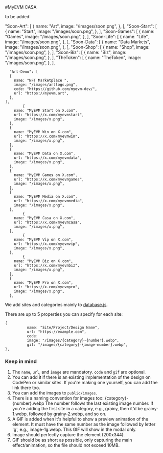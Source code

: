 #MyEVM CASA

to be added

   "Soon-Art": [
      {
        name: "Art",
        image: "/images/soon.png",
      },
    ],
    "Soon-Start": [
      {
        name: "Start",
        image: "/images/soon.png",
      },
    ],
    "Soon-Games": [
      {
        name: "Games",
        image: "/images/soon.png",
      },
    ],
    "Soon-Life": [
      {
        name: "Life",
        image: "/images/soon.png",
      },
    ],
    "Soon-Data": [
      {
        name: "Data Markets",
        image: "/images/soon.png",
      },
    ],
    "Soon-Shop": [
      {
        name: "Shop",
        image: "/images/soon.png",
      },
    ],
    "Soon-Biz": [
      {
        name: "Biz",
        image: "/images/soon.png",
      },
    ],
        "TheToken": [
      {
        name: "TheToken",
        image: "/images/soon.png",
      },
    ],

      "Art-Demo": [
      {
        name: "NFT Marketplace ",
        image: "/images/artlogo.png",
        code: "https://github.com/myevm-dev/",
        url: "https://myevm.art",
      },
    ],
            {
        name: "MyEVM Start on X.com",
        url: "https://x.com/myevmstart",
        image: "/images/x.png",
      },
      {
        name: "MyEVM Win on X.com",
        url: "https://x.com/myevmwin",
        image: "/images/x.png",
      },
      {
        name: "MyEVM Data on X.com",
        url: "https://x.com/myevmdata",
        image: "/images/x.png",
      },
      {
        name: "MyEVM Games on X.com",
        url: "https://x.com/myevmgames",
        image: "/images/x.png",
      },
      {
        name: "MyEVM Media on X.com",
        url: "https://x.com/myevmmedia",
        image: "/images/x.png",
      },
            {
        name: "MyEVM Casa on X.com",
        url: "https://x.com/myevmcasa",
        image: "/images/x.png",
      },
            {
        name: "MyEVM Vip on X.com",
        url: "https://x.com/myevmvip",
        image: "/images/x.png",
      },
            {
        name: "MyEVM Biz on X.com",
        url: "https://x.com/myevmbiz",
        image: "/images/x.png",
      },
      {
        name: "MyEVM Pro on X.com",
        url: "https://x.com/myevmpro",
        image: "/images/x.png",
      },

We add sites and categories mainly to [database.js](src/database.js). 

There are up to 5 properties you can specify for each site: 

```
{
          name: "Site/Project/Design Name",
          url: "https://example.com",
          code: 
          image: "/images/{category}-{number}.webp",
          gif: "/images/{category}-{image-number}.webp",
},
```

### Keep in mind
1. The `name`, `url`, and `image` are mandatory. `code` and `gif` are optional. 
2. You can add it if there is an existing implementation of the design on CodePen or similar sites. If you're making one yourself, you can add the link there too.
3. You can add the images to `public/images`. 
4. There is a naming convention for images too: {category}-{number}.webp
The number follows the last existing image number. If you're adding the first site in a category, e.g., grainy, then it'd be grainy-1.webp, followed by grainy-2.webp, and so on.
5. A GIF is added when it's helpful to show a preview animation of the element. It must have the same number as the image followed by letter 'g', e.g., image-1g.webp. This GIF will show in the modal only.
6. Image should perfectly capture the element (200x344).
7. GIF should be as short as possible, only capturing the main effect/animation, so the file should not exceed 10MB.

